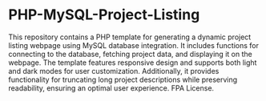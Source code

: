 # PHP-MySQL-Project-Listing
 This repository contains a PHP template for generating a dynamic project listing webpage using MySQL database integration. It includes functions for connecting to the database, fetching project data, and displaying it on the webpage. The template features responsive design and supports both light and dark modes for user customization. Additionally, it provides functionality for truncating long project descriptions while preserving readability, ensuring an optimal user experience.   FPA License.
